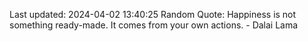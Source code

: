 Last updated: 2024-04-02 13:40:25
Random Quote: Happiness is not something ready-made. It comes from your own actions. - Dalai Lama